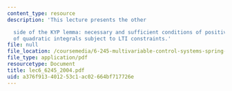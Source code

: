 ```yaml
---
content_type: resource
description: 'This lecture presents the other

  side of the KYP lemma: necessary and sufficient conditions of positive semide?niteness
  of quadratic integrals subject to LTI constraints.'
file: null
file_location: /coursemedia/6-245-multivariable-control-systems-spring-2004/a376f913401253c1ac02664bf717726e_lec6_6245_2004.pdf
file_type: application/pdf
resourcetype: Document
title: lec6_6245_2004.pdf
uid: a376f913-4012-53c1-ac02-664bf717726e
---
```

